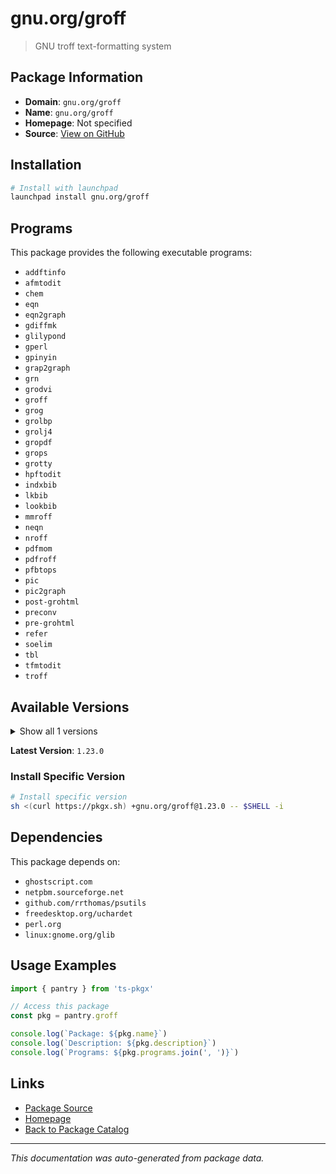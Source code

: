 # gnu.org/groff

> GNU troff text-formatting system

## Package Information

- **Domain**: `gnu.org/groff`
- **Name**: `gnu.org/groff`
- **Homepage**: Not specified
- **Source**: [View on GitHub](https://github.com/pkgxdev/pantry/tree/main/projects/gnu.org/groff/package.yml)

## Installation

```bash
# Install with launchpad
launchpad install gnu.org/groff
```

## Programs

This package provides the following executable programs:

- `addftinfo`
- `afmtodit`
- `chem`
- `eqn`
- `eqn2graph`
- `gdiffmk`
- `glilypond`
- `gperl`
- `gpinyin`
- `grap2graph`
- `grn`
- `grodvi`
- `groff`
- `grog`
- `grolbp`
- `grolj4`
- `gropdf`
- `grops`
- `grotty`
- `hpftodit`
- `indxbib`
- `lkbib`
- `lookbib`
- `mmroff`
- `neqn`
- `nroff`
- `pdfmom`
- `pdfroff`
- `pfbtops`
- `pic`
- `pic2graph`
- `post-grohtml`
- `preconv`
- `pre-grohtml`
- `refer`
- `soelim`
- `tbl`
- `tfmtodit`
- `troff`

## Available Versions

<details>
<summary>Show all 1 versions</summary>

- `1.23.0`

</details>

**Latest Version**: `1.23.0`

### Install Specific Version

```bash
# Install specific version
sh <(curl https://pkgx.sh) +gnu.org/groff@1.23.0 -- $SHELL -i
```

## Dependencies

This package depends on:

- `ghostscript.com`
- `netpbm.sourceforge.net`
- `github.com/rrthomas/psutils`
- `freedesktop.org/uchardet`
- `perl.org`
- `linux:gnome.org/glib`

## Usage Examples

```typescript
import { pantry } from 'ts-pkgx'

// Access this package
const pkg = pantry.groff

console.log(`Package: ${pkg.name}`)
console.log(`Description: ${pkg.description}`)
console.log(`Programs: ${pkg.programs.join(', ')}`)
```

## Links

- [Package Source](https://github.com/pkgxdev/pantry/tree/main/projects/gnu.org/groff/package.yml)
- [Homepage](#)
- [Back to Package Catalog](../package-catalog.md)

---

*This documentation was auto-generated from package data.*

